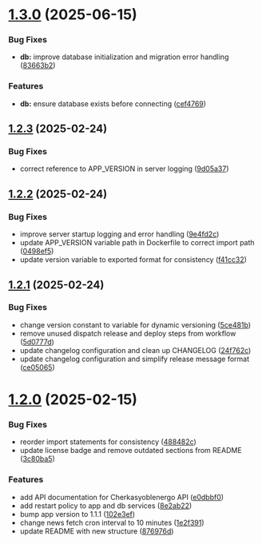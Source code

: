 # [1.3.0](https://github.com/Sigmanor/cherkasyoblenergo-api/compare/v1.2.3...v1.3.0) (2025-06-15)


### Bug Fixes

* **db:** improve database initialization and migration error handling ([83663b2](https://github.com/Sigmanor/cherkasyoblenergo-api/commit/83663b2f4d72ad0933ea36be3fa42e78e06dad2f))


### Features

* **db:** ensure database exists before connecting ([cef4769](https://github.com/Sigmanor/cherkasyoblenergo-api/commit/cef47692c4975b924adde559f5c6a875c9f82dea))

## [1.2.3](https://github.com/Sigmanor/cherkasyoblenergo-api/compare/v1.2.2...v1.2.3) (2025-02-24)


### Bug Fixes

* correct reference to APP_VERSION in server logging ([9d05a37](https://github.com/Sigmanor/cherkasyoblenergo-api/commit/9d05a37e51d0679e4bc04ca26b90f56992982573))

## [1.2.2](https://github.com/Sigmanor/cherkasyoblenergo-api/compare/v1.2.1...v1.2.2) (2025-02-24)


### Bug Fixes

* improve server startup logging and error handling ([9e4fd2c](https://github.com/Sigmanor/cherkasyoblenergo-api/commit/9e4fd2c8be14397f6a82288b89c63a0bdb0bf20f))
* update APP_VERSION variable path in Dockerfile to correct import path ([0498ef5](https://github.com/Sigmanor/cherkasyoblenergo-api/commit/0498ef5430938dc5ea2f94ebaeda5eee25b44ddb))
* update version variable to exported format for consistency ([f41cc32](https://github.com/Sigmanor/cherkasyoblenergo-api/commit/f41cc3238aaf1f20ba81e82ae8f20c04ce5b691c))

## [1.2.1](https://github.com/Sigmanor/cherkasyoblenergo-api/compare/v1.2.0...v1.2.1) (2025-02-24)


### Bug Fixes

* change version constant to variable for dynamic versioning ([5ce481b](https://github.com/Sigmanor/cherkasyoblenergo-api/commit/5ce481b17b495b5f207c8ca1a786c685c3fe7df6))
* remove unused dispatch release and deploy steps from workflow ([5d0777d](https://github.com/Sigmanor/cherkasyoblenergo-api/commit/5d0777d7f89691b733ea8808b899cbea60df7f30))
* update changelog configuration and clean up CHANGELOG ([24f762c](https://github.com/Sigmanor/cherkasyoblenergo-api/commit/24f762c2e16cf0be936b1c44b7c2a0b286c19305))
* update changelog configuration and simplify release message format ([ce05065](https://github.com/Sigmanor/cherkasyoblenergo-api/commit/ce05065394366bb6ec513729796658e5c8a959e0))

# [1.2.0](https://github.com/Sigmanor/cherkasyoblenergo-api/compare/v1.1.0...v1.2.0) (2025-02-15)


### Bug Fixes

* reorder import statements for consistency ([488482c](https://github.com/Sigmanor/cherkasyoblenergo-api/commit/488482c2afbc5f0c51cc0af16c6c59c5b6ed8df4))
* update license badge and remove outdated sections from README ([3c80ba5](https://github.com/Sigmanor/cherkasyoblenergo-api/commit/3c80ba5008cb81dbd211085a4ff547b46f379d54))


### Features

* add API documentation for Cherkasyoblenergo API ([e0dbbf0](https://github.com/Sigmanor/cherkasyoblenergo-api/commit/e0dbbf0d0b16a8642a819cc1e39f54e278758ada))
* add restart policy to app and db services ([8e2ab22](https://github.com/Sigmanor/cherkasyoblenergo-api/commit/8e2ab221b768391346c72df8fadfd0525fe13e35))
* bump app version to 1.1.1 ([102e3ef](https://github.com/Sigmanor/cherkasyoblenergo-api/commit/102e3ef0e4cd87b4e6ee3f8c0f33d6585bda4ecd))
* change news fetch cron interval to 10 minutes ([1e2f391](https://github.com/Sigmanor/cherkasyoblenergo-api/commit/1e2f391bbf454e25913808fdebcae8b316f97c15))
* update README with new structure ([876976d](https://github.com/Sigmanor/cherkasyoblenergo-api/commit/876976da33cb14940ffa0a72459d4522d7f35a76))
